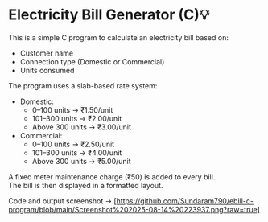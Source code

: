 # Electricity Bill Generator (C)💡

This is a simple C program to calculate an electricity bill based on:
- Customer name
- Connection type (Domestic or Commercial)
- Units consumed

The program uses a slab-based rate system:
- Domestic:
  - 0–100 units → ₹1.50/unit
  - 101–300 units → ₹2.00/unit
  - Above 300 units → ₹3.00/unit
- Commercial:
  - 0–100 units → ₹2.50/unit
  - 101–300 units → ₹4.00/unit
  - Above 300 units → ₹5.00/unit

A fixed meter maintenance charge (₹50) is added to every bill.  
The bill is then displayed in a formatted layout.

Code and output screenshot -> [https://github.com/Sundaram790/ebill-c-program/blob/main/Screenshot%202025-08-14%20223937.png?raw=true]
